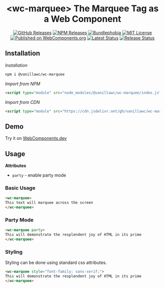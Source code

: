 <h1 align="center">&lt;wc-marquee&gt; The Marquee Tag as a Web Component</h1>

<div align="center">
  <a href="https://github.com/vanillawc/wc-marquee/releases"><img src="https://badgen.net/github/tag/vanillawc/wc-marquee" alt="GitHub Releases"></a>
  <a href="https://www.npmjs.com/package/@vanillawc/wc-marquee"><img src="https://badgen.net/npm/v/@vanillawc/wc-marquee" alt="NPM Releases"></a>
  <a href="https://bundlephobia.com/result?p=@vanillawc/wc-marquee"><img src="https://badgen.net/bundlephobia/minzip/@vanillawc/wc-marquee" alt="Bundlephobia"></a>
  <a href="https://raw.githubusercontent.com/vanillawc/wc-marquee/master/LICENSE"><img src="https://badgen.net/github/license/vanillawc/wc-marquee" alt="MIT License"></a>
  <a href="https://www.webcomponents.org/element/vanillawc/wc-marquee"><img src="https://img.shields.io/badge/webcomponents.org-published-blue.svg" alt="Published on WebComponents.org"></a>
  <a href="https://github.com/vanillawc/wc-marquee/actions"><img src="https://github.com/vanillawc/wc-marquee/workflows/Latest/badge.svg" alt="Latest Status"></a>
  <a href="https://github.com/vanillawc/wc-marquee/actions"><img src="https://github.com/vanillawc/wc-marquee/workflows/Release/badge.svg" alt="Release Status"></a>
</div>

## Installation

*Installation*
```sh
npm i @vanillawc/wc-marquee
```

*Import from NPM*
```html
<script type="module" src="node_modules/@vanillawc/wc-marquee/index.js"></script>
```

*Import from CDN*
```html
<script type="module" src="https://cdn.jsdelivr.net/gh/vanillawc/wc-marquee/index.js"></script>
```

## Demo

Try it on [WebComponents.dev](https://webcomponents.dev/edit/xHimVOHvwKeM64huCe18?sv=1&pm=1)

## Usage

**Attributes**

- `party` - enable party mode

### Basic Usage

```html
<wc-marquee>
This text will marquee across the screen
</wc-marquee>
```

### Party Mode

```html
<wc-marquee party>
This will demonstrate the resplendent joy of HTML in its prime
</wc-marquee>
```

### Styling

Styling can be done using standard css attributes.

```html
<wc-marquee style="font-family: sans-serif;">
This will demonstrate the resplendent joy of HTML in its prime
</wc-marquee>
```
